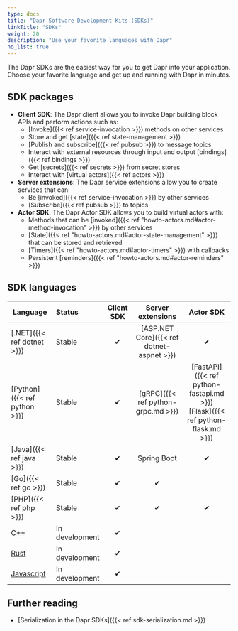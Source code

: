 ```yaml
---
type: docs
title: "Dapr Software Development Kits (SDKs)"
linkTitle: "SDKs"
weight: 20
description: "Use your favorite languages with Dapr"
no_list: true
---
```


The Dapr SDKs are the easiest way for you to get Dapr into your application. Choose your favorite language and get up and running with Dapr in minutes.

## SDK packages

- **Client SDK**: The Dapr client allows you to invoke Dapr building block APIs and perform actions such as:
   - [Invoke]({{< ref service-invocation >}}) methods on other services
   - Store and get [state]({{< ref state-management >}})
   - [Publish and subscribe]({{< ref pubsub >}}) to message topics
   - Interact with external resources through input and output [bindings]({{< ref bindings >}})
   - Get [secrets]({{< ref secrets >}}) from secret stores
   - Interact with [virtual actors]({{< ref actors >}})
- **Server extensions**: The Dapr service extensions allow you to create services that can:
   - Be [invoked]({{< ref service-invocation >}}) by other services
   - [Subscribe]({{< ref pubsub >}}) to topics
- **Actor SDK**: The Dapr Actor SDK allows you to build virtual actors with:
   - Methods that can be [invoked]({{< ref "howto-actors.md#actor-method-invocation" >}}) by other services
   - [State]({{< ref "howto-actors.md#actor-state-management" >}}) that can be stored and retrieved
   - [Timers]({{< ref "howto-actors.md#actor-timers" >}}) with callbacks
   - Persistent [reminders]({{< ref "howto-actors.md#actor-reminders" >}})

## SDK languages

| Language | Status | Client SDK | Server extensions | Actor SDK |
|----------|:------|:----------:|:-----------:|:---------:|
| [.NET]({{< ref dotnet >}}) | Stable | ✔ |  [ASP.NET Core]({{< ref dotnet-aspnet >}}) | ✔ |
| [Python]({{< ref python >}}) | Stable | ✔ | [gRPC]({{< ref python-grpc.md >}}) | [FastAPI]({{< ref python-fastapi.md >}})<br />[Flask]({{< ref python-flask.md >}}) |
| [Java]({{< ref java >}}) | Stable | ✔ | Spring Boot | ✔ |
| [Go]({{< ref go >}}) | Stable | ✔ | ✔ |  |
| [PHP]({{< ref php >}}) | Stable | ✔ | ✔ | ✔ |
| [C++](https://github.com/dapr/cpp-sdk) | In development | ✔ | |
| [Rust](https://github.com/dapr/rust-sdk) | In development | ✔ | |  |
| [Javascript](https://github.com/dapr/js-sdk) | In development| ✔ | |

## Further reading

- [Serialization in the Dapr SDKs]({{< ref sdk-serialization.md >}})
